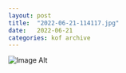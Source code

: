 ```yaml
---
layout:	post
title:	"2022-06-21-114117.jpg"
date:	2022-06-21
categories:	kof archive
---
```


![Image Alt](https://k0f.github.io/assets/2022-06-21-114117.jpg)